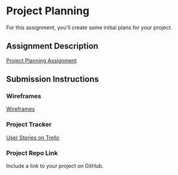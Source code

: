 # Project Planning
For this assignment, you'll create some initial plans for your project.

## Assignment Description
[Project Planning Assignment](https://education.launchcode.org/liftoff/modules/assignments/project-planning)

## Submission Instructions

### Wireframes
[Wireframes](https://app.mockplus.com/team/invitation/WPFO6c28XDz)

### Project Tracker
[User Stories on Trello](https://trello.com/b/h2uSxA5t/user-stories)

### Project Repo Link

Include a link to your project on GitHub.
